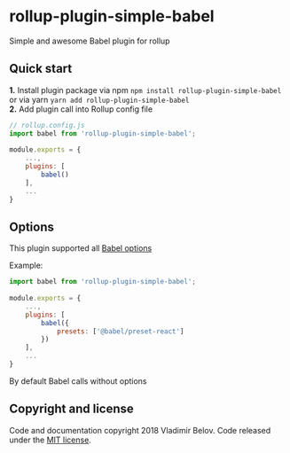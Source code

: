 # rollup-plugin-simple-babel
Simple and awesome Babel plugin for rollup 

## Quick start
**1.** Install plugin package via npm `npm install rollup-plugin-simple-babel` or via yarn `yarn add rollup-plugin-simple-babel`  
**2.** Add plugin call into Rollup config file 
```javascript
// rollup.config.js
import babel from 'rollup-plugin-simple-babel';
    
module.exports = {
    ...,
    plugins: [
        babel()
    ],
    ...
}
```

## Options
This plugin supported all [Babel options](https://babeljs.io/docs/en/options)

Example: 
```javascript
import babel from 'rollup-plugin-simple-babel';
       
module.exports = {
    ...,
    plugins: [
        babel({
            presets: ['@babel/preset-react']
        })
    ],
    ...
}
```

By default Babel calls without options 

## Copyright and license
Code and documentation copyright 2018 Vladimir Belov. Code released under the [MIT license](https://github.com/vovkabelov/rollup-plugin-simple-babel/blob/master/LICENSE).